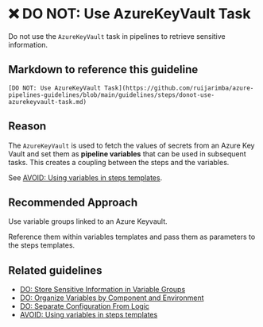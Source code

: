 # ❌ DO NOT: Use AzureKeyVault Task

Do not use the `AzureKeyVault` task in pipelines to retrieve sensitive
information.

## Markdown to reference this guideline

```plaintext
[DO NOT: Use AzureKeyVault Task](https://github.com/ruijarimba/azure-pipelines-guidelines/blob/main/guidelines/steps/donot-use-azurekeyvault-task.md)
```

## Reason

The `AzureKeyVault` is used to fetch the values of secrets from an Azure Key
Vault and set them as **pipeline variables** that can be used in subsequent
tasks. This creates a coupling between the steps and the variables.

See [AVOID: Using variables in steps templates](/guidelines/steps/avoid-pipeline-variables.md).

## Recommended Approach

Use variable groups linked to an Azure Keyvault.

Reference them within variables templates and pass them as parameters to the
steps templates.

## Related guidelines

- [DO: Store Sensitive Information in Variable Groups](/guidelines/variables/do-sensitive-information.md)
- [DO: Organize Variables by Component and Environment](/guidelines/variables/do-organize-variables.md)
- [DO: Separate Configuration From Logic](/guidelines/variables/do-separate-configuration.md)
- [AVOID: Using variables in steps templates](/guidelines/steps/avoid-pipeline-variables.md)
